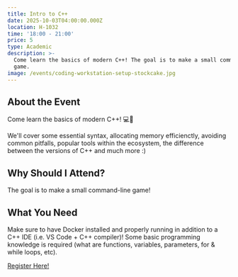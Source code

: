 ```yaml
---
title: Intro to C++
date: 2025-10-03T04:00:00.000Z
location: H-1032
time: '18:00 - 21:00'
price: 5
type: Academic
description: >-
  Come learn the basics of modern C++! The goal is to make a small command-line
  game.
image: /events/coding-workstation-setup-stockcake.jpg
---
```


## About the Event

Come learn the basics of modern C++! 💻👾

We'll cover some essential syntax, allocating memory efficienctly, avoiding common pitfalls, popular tools within the ecosystem, the difference between the versions of C++ and much more :)

## Why Should I Attend?

The goal is to make a small command-line game!

## What You Need

Make sure to have Docker installed and properly running in addition to a C++ IDE (i.e. VS Code + C++ compiler)! Some basic programming knowledge is required (what are functions, variables, parameters, for & while loops, etc).

[Register Here!](https://www.zeffy.com/en-CA/ticketing/ieee-intro-to-c-fall--2025 "Register Here!")
